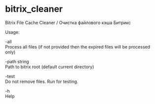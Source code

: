 # bitrix_cleaner
Bitrix File Cache Cleaner / Очистка файлового кэша Битрикс 


Usage:

  -all \
  Process all files (if not provided then the expired files will be processed only)
    	
  -path string \
  Path to bitrix root (default current directory)
    	
  -test \
  Do not remove files. Run for testing.
    	
  -h \
  Help
      
